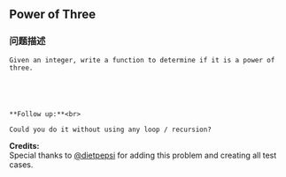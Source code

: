 ## Power of Three  
### 问题描述

    Given an integer, write a function to determine if it is a power of three.



    **Follow up:**<br>
    Could you do it without using any loop / recursion?


**Credits:**<br />Special thanks to [@dietpepsi](https://leetcode.com/discuss/user/dietpepsi) for adding this problem and creating all test cases.
